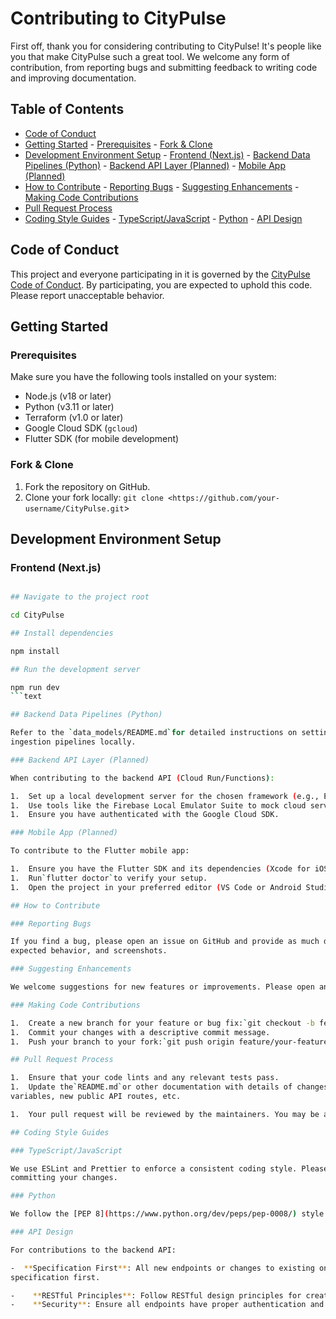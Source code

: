 # Contributing to CityPulse

First off, thank you for considering contributing to CityPulse! It's people like you that make CityPulse such a great
tool. We welcome any form of contribution, from reporting bugs and submitting feedback to writing code and improving
documentation.

## Table of Contents

-    [Code of Conduct](#code-of-conduct)
-    [Getting Started](#getting-started)
    -    [Prerequisites](#prerequisites)
    -    [Fork & Clone](#fork--clone)
-    [Development Environment Setup](#development-environment-setup)
    -    [Frontend (Next.js)](#frontend-nextjs)
    -    [Backend Data Pipelines (Python)](#backend-data-pipelines-python)
    -    [Backend API Layer (Planned)](#backend-api-layer-planned)
    -    [Mobile App (Planned)](#mobile-app-planned)
-    [How to Contribute](#how-to-contribute)
    -    [Reporting Bugs](#reporting-bugs)
    -    [Suggesting Enhancements](#suggesting-enhancements)
    -    [Making Code Contributions](#making-code-contributions)
-    [Pull Request Process](#pull-request-process)
-    [Coding Style Guides](#coding-style-guides)
    -    [TypeScript/JavaScript](#typescriptjavascript)
    -    [Python](#python)
    -    [API Design](#api-design)

## Code of Conduct

This project and everyone participating in it is governed by the [CityPulse Code of Conduct](CODE_OF_CONDUCT.md). By
participating, you are expected to uphold this code. Please report unacceptable behavior.

## Getting Started

### Prerequisites

Make sure you have the following tools installed on your system:

-    Node.js (v18 or later)
-    Python (v3.11 or later)
-    Terraform (v1.0 or later)
-    Google Cloud SDK (`gcloud`)
-    Flutter SDK (for mobile development)

### Fork & Clone

1.  Fork the repository on GitHub.
1.  Clone your fork locally: `git clone <https://github.com/your-username/CityPulse.git`>

## Development Environment Setup

### Frontend (Next.js)

```bash

## Navigate to the project root

cd CityPulse

## Install dependencies

npm install

## Run the development server

npm run dev
```text

## Backend Data Pipelines (Python)

Refer to the `data_models/README.md`for detailed instructions on setting up the Python environment and running the data
ingestion pipelines locally.

### Backend API Layer (Planned)

When contributing to the backend API (Cloud Run/Functions):

1.  Set up a local development server for the chosen framework (e.g., Express for Node.js, FastAPI for Python).
1.  Use tools like the Firebase Local Emulator Suite to mock cloud services.
1.  Ensure you have authenticated with the Google Cloud SDK.

### Mobile App (Planned)

To contribute to the Flutter mobile app:

1.  Ensure you have the Flutter SDK and its dependencies (Xcode for iOS, Android Studio for Android) installed.
1.  Run`flutter doctor`to verify your setup.
1.  Open the project in your preferred editor (VS Code or Android Studio) and run it on an emulator or a physical device.

## How to Contribute

### Reporting Bugs

If you find a bug, please open an issue on GitHub and provide as much detail as possible, including steps to reproduce,
expected behavior, and screenshots.

### Suggesting Enhancements

We welcome suggestions for new features or improvements. Please open an issue to start a discussion about your idea.

### Making Code Contributions

1.  Create a new branch for your feature or bug fix:`git checkout -b feature/your-feature-name`1.  Make your changes, following the coding style guides.
1.  Commit your changes with a descriptive commit message.
1.  Push your branch to your fork:`git push origin feature/your-feature-name`1.  Open a pull request to the`main`branch of the original repository.

## Pull Request Process

1.  Ensure that your code lints and any relevant tests pass.
1.  Update the`README.md`or other documentation with details of changes to the interface, this includes new environment
variables, new public API routes, etc.

1.  Your pull request will be reviewed by the maintainers. You may be asked to make changes before it can be merged.

## Coding Style Guides

### TypeScript/JavaScript

We use ESLint and Prettier to enforce a consistent coding style. Please run`npm run lint`and`npm run format`before
committing your changes.

### Python

We follow the [PEP 8](https://www.python.org/dev/peps/pep-0008/) style guide for all Python code. We use`black`for formatting and`flake8` for linting.

### API Design

For contributions to the backend API:

-  **Specification First**: All new endpoints or changes to existing ones must be documented in the OpenAPI/Swagger
specification first.

-    **RESTful Principles**: Follow RESTful design principles for creating scalable and maintainable APIs.
-    **Security**: Ensure all endpoints have proper authentication and authorization checks.
